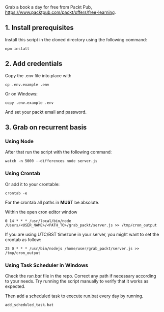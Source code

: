 Grab a book a day for free from Packt Pub, https://www.packtpub.com/packt/offers/free-learning.

## 1. Install prerequisites

Install this script in the cloned directory using the following command:

    npm install


## 2. Add credentials

Copy the .env file into place with

    cp .env.example .env

Or on Windows:

    copy .env.example .env

And set your packt email and password.


## 3. Grab on recurrent basis

### Using Node
After that run the script with the following command:

    watch -n 5000 --differences node server.js

### Using Crontab
Or add it to your crontable:

    crontab -e
    
For the crontab all paths in **MUST** be absolute. 

Within the open cron editor window

    0 14 * * * /usr/local/bin/node /Users/<USER_NAME>/<PATH_TO>/grab_packt/server.js >> /tmp/cron_output

If you are using UTC/BST timezone in your server, you might want to set the crontab as follow:

    25 0 * * * /usr/bin/nodejs /home/user/grab_packt/server.js >> /tmp/cron_output

### Using Task Scheduler in Windows

Check the *run.bat* file in the repo. Correct any path if necessary according to your needs. Try running the script manually to verify that it works as expected.
	
Then add a scheduled task to execute run.bat every day by running.	

    add_scheduled_task.bat

